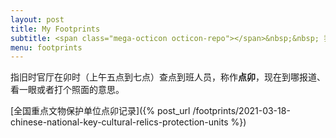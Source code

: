 ```yaml
---
layout: post
title: My Footprints
subtitle: <span class="mega-octicon octicon-repo"></span>&nbsp;&nbsp; 我卯过的一切。
menu: footprints
---
```

指旧时官厅在卯时（上午五点到七点）查点到班人员，称作**点卯**，现在到哪报道、看一眼或者打个照面的意思。

[全国重点文物保护单位点卯记录]({% post_url /footprints/2021-03-18-chinese-national-key-cultural-relics-protection-units %})